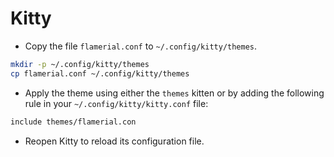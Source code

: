 # Kitty

-   Copy the file `flamerial.conf` to `~/.config/kitty/themes`.

```bash
mkdir -p ~/.config/kitty/themes
cp flamerial.conf ~/.config/kitty/themes
```

-   Apply the theme using either the `themes` kitten or by adding the following
    rule in your `~/.config/kitty/kitty.conf` file:

```bash
include themes/flamerial.con
```

-   Reopen Kitty to reload its configuration file.
